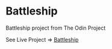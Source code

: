 # Battleship
Battleship project from The Odin Project 

See Live Project => [Battleship](https://damon-thomas.github.io/Battleship/)